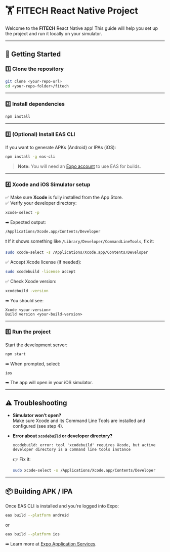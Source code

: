 # 🏋️ FITECH React Native Project

Welcome to the **FITECH** React Native app! This guide will help you set up the project and run it locally on your simulator.

---

## 🚀 Getting Started

### 1️⃣ Clone the repository

```bash
git clone <your-repo-url>
cd <your-repo-folder>/fitech
```

---

### 2️⃣ Install dependencies

```bash
npm install
```

---

### 3️⃣ (Optional) Install EAS CLI

If you want to generate APKs (Android) or IPAs (iOS):

```bash
npm install -g eas-cli
```

> **Note:** You will need an [Expo account](https://expo.dev) to use EAS for builds.

---

### 4️⃣ Xcode and iOS Simulator setup

✅ Make sure **Xcode** is fully installed from the App Store.  
✅ Verify your developer directory:

```bash
xcode-select -p
```

➡ Expected output:

```
/Applications/Xcode.app/Contents/Developer
```

❗ If it shows something like `/Library/Developer/CommandLineTools`, fix it:

```bash
sudo xcode-select -s /Applications/Xcode.app/Contents/Developer
```

✅ Accept Xcode license (if needed):

```bash
sudo xcodebuild -license accept
```

✅ Check Xcode version:

```bash
xcodebuild -version
```

➡ You should see:

```
Xcode <your-version>
Build version <your-build-version>
```

---

### 5️⃣ Run the project

Start the development server:

```bash
npm start
```

➡ When prompted, select:

```
ios
```

➡ The app will open in your iOS simulator.

---

## ⚠️ Troubleshooting

- **Simulator won’t open?**  
Make sure Xcode and its Command Line Tools are installed and configured (see step 4).

- **Error about `xcodebuild` or developer directory?**
  ```
  xcodebuild: error: tool 'xcodebuild' requires Xcode, but active developer directory is a command line tools instance
  ```
  👉 Fix it:

  ```bash
  sudo xcode-select -s /Applications/Xcode.app/Contents/Developer
  ```

---

## 📦 Building APK / IPA

Once EAS CLI is installed and you're logged into Expo:

```bash
eas build --platform android
```
or
```bash
eas build --platform ios
```

➡ Learn more at [Expo Application Services](https://expo.dev/eas).


